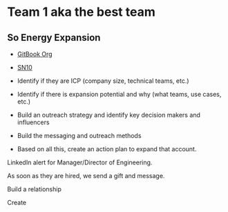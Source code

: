 # Team 1 aka the best team

## So Energy Expansion&#x20;

* [GitBook Org](https://app.hubspot.com/contacts/8443689/record/2-1138478/1280451347)
* [SN10](https://app.gitbook.com/admin/o/6snd8PyPYMhg0wUw6CeQ)



* Identify if they are ICP (company size, technical teams, etc.)



* Identify if there is expansion potential and why (what teams, use cases, etc.)
* Build an outreach strategy and identify key decision makers and influencers&#x20;
* Build the messaging and outreach methods
* Based on all this, create an action plan to expand that account.

LinkedIn alert for Manager/Director of Engineering.

As soon as they are hired, we send a gift and message.

Build a relationship

Create&#x20;
